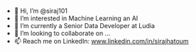 - 👋 Hi, I’m @siraj101
- 👀 I’m interested in Machine Learning an AI
- 🌱 I’m currently a Senior Data Developer at Ludia
- 💞️ I’m looking to collaborate on ...
- 📫 Reach me on LinkedIn: www.linkedin.com/in/sirajhatoum

<!---
siraj101/siraj101 is a ✨ special ✨ repository because its `README.md` (this file) appears on your GitHub profile.
You can click the Preview link to take a look at your changes.
--->
